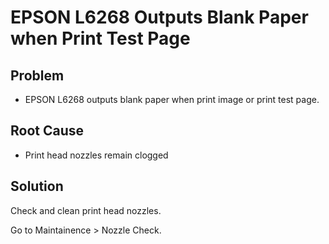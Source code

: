 # EPSON L6268 Outputs Blank Paper when Print Test Page

## Problem
* EPSON L6268 outputs blank paper when print image or print test page.

## Root Cause
* Print head nozzles remain clogged

## Solution
Check and clean print head nozzles.

Go to Maintainence > Nozzle Check.
